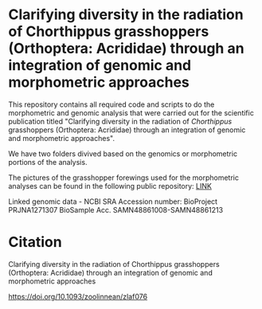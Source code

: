 # Clarifying diversity in the radiation of Chorthippus grasshoppers (Orthoptera: Acrididae) through an integration of genomic and morphometric approaches

This repository contains all required code and scripts to do the morphometric and genomic analysis that were carried out for the scientific publication titled "Clarifying diversity in the radiation of _Chorthippus_ grasshoppers (Orthoptera: Acrididae) through an integration of genomic and morphometric approaches".   

We have two folders divived based on the genomics or morphometric portions of the analysis.  

The pictures of the grasshopper forewings used for the morphometric analyses can be found in the following public repository: [LINK](https://osf.io/mzy57/)  

Linked genomic data - NCBI SRA Accession number:
BioProject PRJNA1271307
BioSample Acc. SAMN48861008-SAMN48861213

# Citation

Clarifying diversity in the radiation of Chorthippus grasshoppers (Orthoptera: Acrididae) through an integration of genomic and morphometric approaches

https://doi.org/10.1093/zoolinnean/zlaf076
